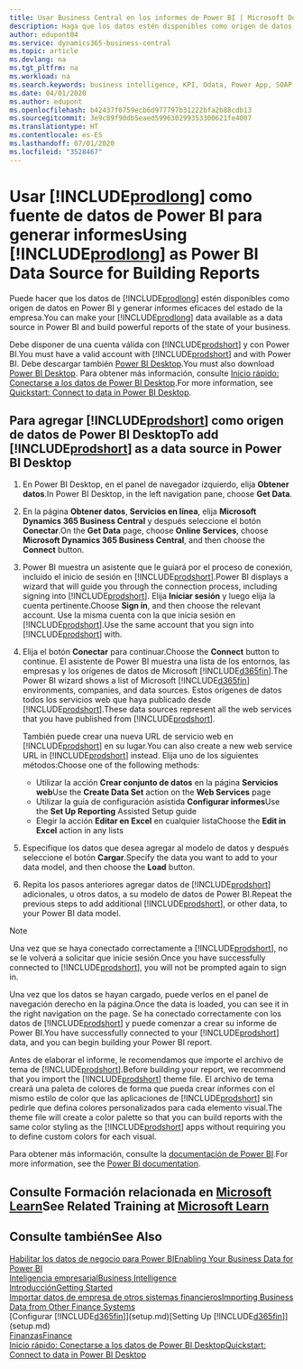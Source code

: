 ```yaml
---
title: Usar Business Central en los informes de Power BI | Microsoft Docs
description: Haga que los datos estén disponibles como origen de datos en Power BI y generar informes eficaces del estado de la empresa.
author: edupont04
ms.service: dynamics365-business-central
ms.topic: article
ms.devlang: na
ms.tgt_pltfrm: na
ms.workload: na
ms.search.keywords: business intelligence, KPI, Odata, Power App, SOAP, analysis
ms.date: 04/01/2020
ms.author: edupont
ms.openlocfilehash: b42437f0759ecb6d977797b31222bfa2b88cdb13
ms.sourcegitcommit: 3e9c89f90db5eaed599630299353300621fe4007
ms.translationtype: HT
ms.contentlocale: es-ES
ms.lasthandoff: 07/01/2020
ms.locfileid: "3528467"
---
```

# <a name="using-prodlong-as-power-bi-data-source-for-building-reports"></a><span data-ttu-id="d97f2-103">Usar [!INCLUDE[prodlong](includes/prodlong.md)] como fuente de datos de Power BI para generar informes</span><span class="sxs-lookup"><span data-stu-id="d97f2-103">Using [!INCLUDE[prodlong](includes/prodlong.md)] as Power BI Data Source for Building Reports</span></span>

<span data-ttu-id="d97f2-104">Puede hacer que los datos de [!INCLUDE[prodlong](includes/prodlong.md)] estén disponibles como origen de datos en Power BI y generar informes eficaces del estado de la empresa.</span><span class="sxs-lookup"><span data-stu-id="d97f2-104">You can make your [!INCLUDE[prodlong](includes/prodlong.md)] data available as a data source in Power BI and build powerful reports of the state of your business.</span></span>  

<span data-ttu-id="d97f2-105">Debe disponer de una cuenta válida con [!INCLUDE[prodshort](includes/prodshort.md)] y con Power BI.</span><span class="sxs-lookup"><span data-stu-id="d97f2-105">You must have a valid account with [!INCLUDE[prodshort](includes/prodshort.md)] and with Power BI.</span></span> <span data-ttu-id="d97f2-106">Debe descargar también [Power BI Desktop](https://powerbi.microsoft.com/desktop/).</span><span class="sxs-lookup"><span data-stu-id="d97f2-106">You must also download [Power BI Desktop](https://powerbi.microsoft.com/desktop/).</span></span> <span data-ttu-id="d97f2-107">Para obtener más información, consulte [Inicio rápido: Conectarse a los datos de Power BI Desktop](/power-bi/desktop-quickstart-connect-to-data).</span><span class="sxs-lookup"><span data-stu-id="d97f2-107">For more information, see [Quickstart: Connect to data in Power BI Desktop](/power-bi/desktop-quickstart-connect-to-data).</span></span>  

## <a name="to-add-prodshort-as-a-data-source-in-power-bi-desktop"></a><span data-ttu-id="d97f2-108">Para agregar [!INCLUDE[prodshort](includes/prodshort.md)] como origen de datos de Power BI Desktop</span><span class="sxs-lookup"><span data-stu-id="d97f2-108">To add [!INCLUDE[prodshort](includes/prodshort.md)] as a data source in Power BI Desktop</span></span>

1. <span data-ttu-id="d97f2-109">En Power BI Desktop, en el panel de navegador izquierdo, elija **Obtener datos**.</span><span class="sxs-lookup"><span data-stu-id="d97f2-109">In Power BI Desktop, in the left navigation pane, choose **Get Data**.</span></span>
2. <span data-ttu-id="d97f2-110">En la página **Obtener datos**, **Servicios en línea**, elija **Microsoft Dynamics 365 Business Central** y después seleccione el botón **Conectar**.</span><span class="sxs-lookup"><span data-stu-id="d97f2-110">On the **Get Data** page, choose **Online Services**, choose **Microsoft Dynamics 365 Business Central**, and then choose the **Connect** button.</span></span>
3. <span data-ttu-id="d97f2-111">Power BI muestra un asistente que le guiará por el proceso de conexión, incluido el inicio de sesión en [!INCLUDE[prodshort](includes/prodshort.md)].</span><span class="sxs-lookup"><span data-stu-id="d97f2-111">Power BI displays a wizard that will guide you through the connection process, including signing into [!INCLUDE[prodshort](includes/prodshort.md)].</span></span> <span data-ttu-id="d97f2-112">Elija **Iniciar sesión** y luego elija la cuenta pertinente.</span><span class="sxs-lookup"><span data-stu-id="d97f2-112">Choose **Sign in**, and then choose the relevant account.</span></span> <span data-ttu-id="d97f2-113">Use la misma cuenta con la que inicia sesión en [!INCLUDE[prodshort](includes/prodshort.md)].</span><span class="sxs-lookup"><span data-stu-id="d97f2-113">Use the same account that you sign into [!INCLUDE[prodshort](includes/prodshort.md)] with.</span></span>
4. <span data-ttu-id="d97f2-114">Elija el botón **Conectar** para continuar.</span><span class="sxs-lookup"><span data-stu-id="d97f2-114">Choose the **Connect** button to continue.</span></span> <span data-ttu-id="d97f2-115">El asistente de Power BI muestra una lista de los entornos, las empresas y los orígenes de datos de Microsoft [!INCLUDE[d365fin](includes/d365fin_md.md)].</span><span class="sxs-lookup"><span data-stu-id="d97f2-115">The Power BI wizard shows a list of Microsoft [!INCLUDE[d365fin](includes/d365fin_md.md)] environments, companies, and data sources.</span></span> <span data-ttu-id="d97f2-116">Estos orígenes de datos todos los servicios web que haya publicado desde [!INCLUDE[prodshort](includes/prodshort.md)].</span><span class="sxs-lookup"><span data-stu-id="d97f2-116">These data sources represent all the web services that you have published from [!INCLUDE[prodshort](includes/prodshort.md)].</span></span>

    <span data-ttu-id="d97f2-117">También puede crear una nueva URL de servicio web en [!INCLUDE[prodshort](includes/prodshort.md)] en su lugar.</span><span class="sxs-lookup"><span data-stu-id="d97f2-117">You can also create a new web service URL in [!INCLUDE[prodshort](includes/prodshort.md)] instead.</span></span> <span data-ttu-id="d97f2-118">Elija uno de los siguientes métodos:</span><span class="sxs-lookup"><span data-stu-id="d97f2-118">Choose one of the following methods:</span></span>

      - <span data-ttu-id="d97f2-119">Utilizar la acción **Crear conjunto de datos** en la página **Servicios web**</span><span class="sxs-lookup"><span data-stu-id="d97f2-119">Use the **Create Data Set** action on the **Web Services** page</span></span>
      - <span data-ttu-id="d97f2-120">Utilizar la guía de configuración asistida **Configurar informes**</span><span class="sxs-lookup"><span data-stu-id="d97f2-120">Use the **Set Up Reporting** Assisted Setup guide</span></span>
      - <span data-ttu-id="d97f2-121">Elegir la acción **Editar en Excel** en cualquier lista</span><span class="sxs-lookup"><span data-stu-id="d97f2-121">Choose the **Edit in Excel** action in any lists</span></span>

5. <span data-ttu-id="d97f2-122">Especifique los datos que desea agregar al modelo de datos y después seleccione el botón **Cargar**.</span><span class="sxs-lookup"><span data-stu-id="d97f2-122">Specify the data you want to add to your data model, and then choose the **Load** button.</span></span>
6. <span data-ttu-id="d97f2-123">Repita los pasos anteriores agregar datos de [!INCLUDE[prodshort](includes/prodshort.md)] adicionales, u otros datos, a su modelo de datos de Power BI.</span><span class="sxs-lookup"><span data-stu-id="d97f2-123">Repeat the previous steps to add additional [!INCLUDE[prodshort](includes/prodshort.md)], or other data, to your Power BI data model.</span></span>

> [!NOTE]  
> <span data-ttu-id="d97f2-124">Una vez que se haya conectado correctamente a [!INCLUDE[prodshort](includes/prodshort.md)], no se le volverá a solicitar que inicie sesión.</span><span class="sxs-lookup"><span data-stu-id="d97f2-124">Once you have successfully connected to [!INCLUDE[prodshort](includes/prodshort.md)], you will not be prompted again to sign in.</span></span>

<span data-ttu-id="d97f2-125">Una vez que los datos se hayan cargado, puede verlos en el panel de navegación derecho en la página.</span><span class="sxs-lookup"><span data-stu-id="d97f2-125">Once the data is loaded, you can see it in the right navigation on the page.</span></span> <span data-ttu-id="d97f2-126">Se ha conectado correctamente con los datos de [!INCLUDE[prodshort](includes/prodshort.md)] y puede comenzar a crear su informe de Power BI.</span><span class="sxs-lookup"><span data-stu-id="d97f2-126">You have successfully connected to your [!INCLUDE[prodshort](includes/prodshort.md)] data, and you can begin building your Power BI report.</span></span>  

<span data-ttu-id="d97f2-127">Antes de elaborar el informe, le recomendamos que importe el archivo de tema de [!INCLUDE[prodshort](includes/prodshort.md)].</span><span class="sxs-lookup"><span data-stu-id="d97f2-127">Before building your report, we recommend that you import the [!INCLUDE[prodshort](includes/prodshort.md)] theme file.</span></span>  <span data-ttu-id="d97f2-128">El archivo de tema creará una paleta de colores de forma que pueda crear informes con el mismo estilo de color que las aplicaciones de [!INCLUDE[prodshort](includes/prodshort.md)] sin pedirle que defina colores personalizados para cada elemento visual.</span><span class="sxs-lookup"><span data-stu-id="d97f2-128">The theme file will create a color palette so that you can build reports with the same color styling as the [!INCLUDE[prodshort](includes/prodshort.md)] apps without requiring you to define custom colors for each visual.</span></span>

<span data-ttu-id="d97f2-129">Para obtener más información, consulte la [documentación de Power BI](/power-bi/consumer/).</span><span class="sxs-lookup"><span data-stu-id="d97f2-129">For more information, see the [Power BI documentation](/power-bi/consumer/).</span></span>

## <a name="see-related-training-at-microsoft-learn"></a><span data-ttu-id="d97f2-130">Consulte Formación relacionada en [Microsoft Learn](/learn/modules/configure-powerbi-excel-dynamics-365-business-central/index)</span><span class="sxs-lookup"><span data-stu-id="d97f2-130">See Related Training at [Microsoft Learn](/learn/modules/configure-powerbi-excel-dynamics-365-business-central/index)</span></span>

## <a name="see-also"></a><span data-ttu-id="d97f2-131">Consulte también</span><span class="sxs-lookup"><span data-stu-id="d97f2-131">See Also</span></span>

[<span data-ttu-id="d97f2-132">Habilitar los datos de negocio para Power BI</span><span class="sxs-lookup"><span data-stu-id="d97f2-132">Enabling Your Business Data for Power BI</span></span>](admin-powerbi.md)  
[<span data-ttu-id="d97f2-133">Inteligencia empresarial</span><span class="sxs-lookup"><span data-stu-id="d97f2-133">Business Intelligence</span></span>](bi.md)  
[<span data-ttu-id="d97f2-134">Introducción</span><span class="sxs-lookup"><span data-stu-id="d97f2-134">Getting Started</span></span>](product-get-started.md)  
[<span data-ttu-id="d97f2-135">Importar datos de empresa de otros sistemas financieros</span><span class="sxs-lookup"><span data-stu-id="d97f2-135">Importing Business Data from Other Finance Systems</span></span>](across-import-data-configuration-packages.md)  
<span data-ttu-id="d97f2-136">[Configurar [!INCLUDE[d365fin](includes/d365fin_md.md)]](setup.md)</span><span class="sxs-lookup"><span data-stu-id="d97f2-136">[Setting Up [!INCLUDE[d365fin](includes/d365fin_md.md)]](setup.md)</span></span>  
[<span data-ttu-id="d97f2-137">Finanzas</span><span class="sxs-lookup"><span data-stu-id="d97f2-137">Finance</span></span>](finance.md)  
[<span data-ttu-id="d97f2-138">Inicio rápido: Conectarse a los datos de Power BI Desktop</span><span class="sxs-lookup"><span data-stu-id="d97f2-138">Quickstart: Connect to data in Power BI Desktop</span></span>](/power-bi/desktop-quickstart-connect-to-data)  

